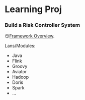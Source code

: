 # Learning Proj
### Build a Risk Controller System 

😏[Framework Overview](https://zic1u7jjn0y.feishu.cn/wiki/HbRiwWtkhidQdvkN4PLcpqEJnBc?from=from_copylink).

Lans/Modules:
- Java
- Flink
- Groovy
- Aviator
- Hadoop
- Doris
- Spark
- ...
